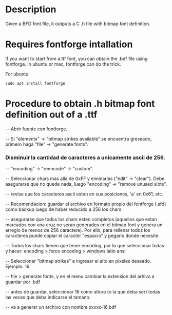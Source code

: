 # Description
Given a BFD font file, it outputs a C .h file with bitmap font definition.

# Requires fontforge intallation

If you want to start from a ttf font, you can obtain the .bdf file using fontforge. In ubuntu or mac, fontforge can do the trick.

For ubuntu:

``sudo apt install fontforge``

# Procedure to obtain .h bitmap font definition out of a .ttf

-- Abrir fuente con fontforge.

-- Si "elements" -> "bitmap strikes available" se encuentra greseado, primero haga "file" -> "generate fonts".

### Disminuir la cantidad de caracteres a unicamente ascii de 256.

-- "encoding" -> "reencode" -> "custom".

-- Seleccionar chars mas alla de 0xFF y elminarlas ("edit" -> "clear"). Debe asegurarse que no quede nada, luego "encoding" -> "remove unused slots".

-- revise que los caracteres ascii esten en sus posiciones, 'a' en 0x61, etc.

-- Recomendacion: guardar el archivo en formato propio del fontforge (.sfd) como backup luego de haber reducido a 256 los chars.

-- asegurarse que todos los chars esten completos (aquellos que estan marcados con una cruz no seran generados en el bitmap font y genera un arreglo de menos de 256 caractere). Por ello, para rellenar todos los caracteres puede copiar el caracter "espacio" y pegarlo donde necesite.

-- Todos los chars tienen que tener encoding, por lo que seleccionar todas y hacer:
encoding > force encoding > windows latin ansi

-- Seleccionar "bitmap strikes" e ingresar el alto en pixeles deseado. Ejemplo: 16.

-- file > generate fonts, y en el menu cambiar la extension del arhivo a guardar por .bdf

-- antes de guardar, seleccionar 16 como altura (o la que deba ser) todas las veces que deba indicarse el tamano.

-- va a generar un archivo con nombre xxxxx-16.bdf